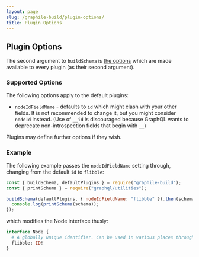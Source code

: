 ```yaml
---
layout: page
slug: /graphile-build/plugin-options/
title: Plugin Options
---
```


## Plugin Options

The second argument to `buildSchema` is [the
options](/graphile-build/plugin-options/) which are made available to every
plugin (as their second argument).

### Supported Options

The following options apply to the default plugins:

* `nodeIdFieldName` - defaults to `id` which might clash with your other
  fields. It is not recommended to change it, but you might consider `nodeId`
  instead. (Use of `__id` is discouraged because GraphQL wants to deprecate
  non-introspection fields that begin with `__`)

Plugins may define further options if they wish.

### Example

The following example passes the
`nodeIdFieldName` setting through, changing from the default `id` to `flibble`:

<!-- source: examples/empty-schema-with-options.js -->

```js
const { buildSchema, defaultPlugins } = require("graphile-build");
const { printSchema } = require("graphql/utilities");

buildSchema(defaultPlugins, { nodeIdFieldName: "flibble" }).then(schema => {
  console.log(printSchema(schema));
});
```

which modifies the Node interface thusly:

```graphql
interface Node {
  # A globally unique identifier. Can be used in various places throughout the system to identify this single value.
  flibble: ID!
}
```
